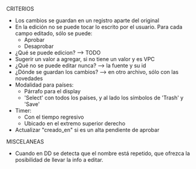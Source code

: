 CRITERIOS
- Los cambios se guardan en un registro aparte del original
- En la edición no se puede tocar lo escrito por el usuario. Para cada campo editado, sólo se puede:
	- Aprobar
	- Desaprobar
- ¿Qué se puede edicion? --> TODO
- Sugerir un valor a agregar, si no tiene un valor y es VPC
- ¿Qué no se puede editar nunca? --> la fuente y su id
- ¿Dónde se guardan los cambios? --> en otro archivo, sólo con las novedades
- Modalidad para países: 
	- Párrafo para el display
	- 'Select' con todos los países, y al lado los símbolos de 'Trash' y 'Save'
- Timer:
	- Con el tiempo regresivo
	- Ubicado en el extremo superior derecho
- Actualizar "creado_en" si es un alta pendiente de aprobar

MISCELANEAS
- Cuando en DD se detecta que el nombre está repetido, que ofrezca la posibilidad de llevar la info a editar.